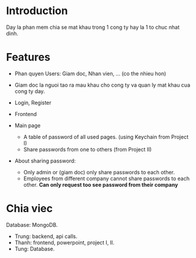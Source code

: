 # Introduction

Day la phan mem chia se mat khau trong 1 cong ty hay la 1 to chuc nhat dinh.
 

# Features

- Phan quyen Users: Giam doc, Nhan vien, ... (co the nhieu hon)

- Giam doc la nguoi tao ra mau khau cho cong ty va quan ly mat khau cua cong ty day.

- Login, Register

- Frontend

- Main page
    - A table of password of all used pages. (using Keychain from Project I)
    - Share passwords from one to others (from Project II)

- About sharing password:
    - Only admin or (giam doc) only share passwords to each other.
    - Employees from different company cannot share passwords to each other. **Can only request too see password from their company**
    

# Chia viec

Database: MongoDB.

- Trung: backend, api calls.
- Thanh: frontend, powerpoint, project I, II.
- Tung: Database.
